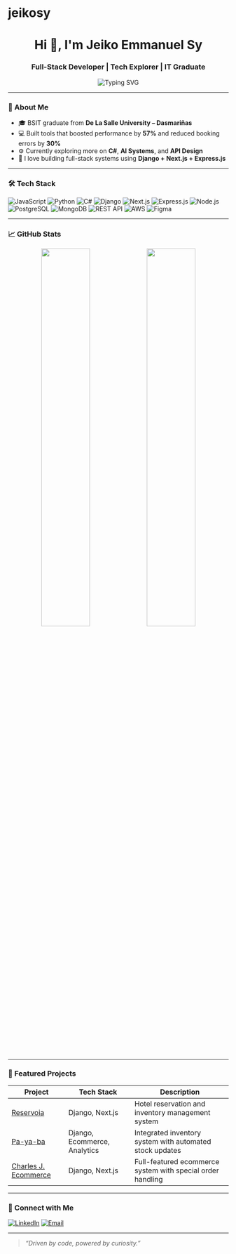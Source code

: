 # jeikosy
<h1 align="center">Hi 👋, I'm Jeiko Emmanuel Sy</h1>
<h3 align="center">Full-Stack Developer | Tech Explorer | IT Graduate</h3>

<p align="center">
  <img src="https://readme-typing-svg.demolab.com?font=Fira+Code&duration=3000&pause=1000&center=true&vCenter=true&width=435&lines=Passionate+about+building+smart+systems;Loves+Next.js%2C+Django%2C+Express.js;API+first+development+advocate" alt="Typing SVG" />
</p>

---

### 🧠 About Me
- 🎓 BSIT graduate from **De La Salle University – Dasmariñas**
- 💻 Built tools that boosted performance by **57%** and reduced booking errors by **30%**
- ⚙️ Currently exploring more on **C#**, **AI Systems**, and **API Design**
- 🚀 I love building full-stack systems using **Django + Next.js + Express.js**

---

### 🛠 Tech Stack

![JavaScript](https://img.shields.io/badge/-JavaScript-333?style=flat&logo=javascript)
![Python](https://img.shields.io/badge/-Python-333?style=flat&logo=python)
![C#](https://img.shields.io/badge/-C%23-333?style=flat&logo=csharp)
![Django](https://img.shields.io/badge/-Django-092E20?style=flat&logo=django)
![Next.js](https://img.shields.io/badge/-Next.js-000?style=flat&logo=next.js)
![Express.js](https://img.shields.io/badge/-Express.js-333?style=flat&logo=express)
![Node.js](https://img.shields.io/badge/-Node.js-333?style=flat&logo=node.js)
![PostgreSQL](https://img.shields.io/badge/-PostgreSQL-336791?style=flat&logo=postgresql)
![MongoDB](https://img.shields.io/badge/-MongoDB-47A248?style=flat&logo=mongodb)
![REST API](https://img.shields.io/badge/-REST%20API-333?style=flat&logo=api)
![AWS](https://img.shields.io/badge/-AWS-232F3E?style=flat&logo=amazon-aws)
![Figma](https://img.shields.io/badge/-Figma-333?style=flat&logo=figma)

---

### 📈 GitHub Stats

<p align="center">
  <img src="https://github-readme-stats.vercel.app/api?username=jeikosy&show_icons=true&theme=github_dark" width="47%" />
  <img src="https://github-readme-streak-stats.herokuapp.com/?user=jeikosy&theme=github-dark-blue&hide_border=false" width="47%" />
</p>

---

### 📂 Featured Projects

| Project | Tech Stack | Description |
|--------|------------|-------------|
| [Reservoia](https://github.com/jeikosy/Reservoia) | Django, Next.js | Hotel reservation and inventory management system |
| [Pa-ya-ba](https://github.com/jeikosy/Pa-ya-ba) | Django, Ecommerce, Analytics | Integrated inventory system with automated stock updates |
| [Charles J. Ecommerce](https://github.com/jeikosy/CharlesJ-Inventory) | Django, Next.js | Full-featured ecommerce system with special order handling |

---

### 🔗 Connect with Me

[![LinkedIn](https://img.shields.io/badge/-LinkedIn-blue?style=flat&logo=linkedin)](https://www.linkedin.com/in/jeiko-emmanuel-sy-7875b932b/)
[![Email](https://img.shields.io/badge/-Gmail-red?style=flat&logo=gmail)](mailto:syjeikoo@gmail.com)

---

> _“Driven by code, powered by curiosity.”_
